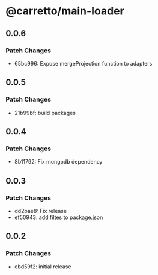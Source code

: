 # @carretto/main-loader

## 0.0.6

### Patch Changes

- 65bc996: Expose mergeProjection function to adapters

## 0.0.5

### Patch Changes

- 21b99bf: build packages

## 0.0.4

### Patch Changes

- 8b11792: Fix mongodb dependency

## 0.0.3

### Patch Changes

- dd2bae8: Fix release
- ef50943: add filtes to package.json

## 0.0.2

### Patch Changes

- ebd59f2: initial release
